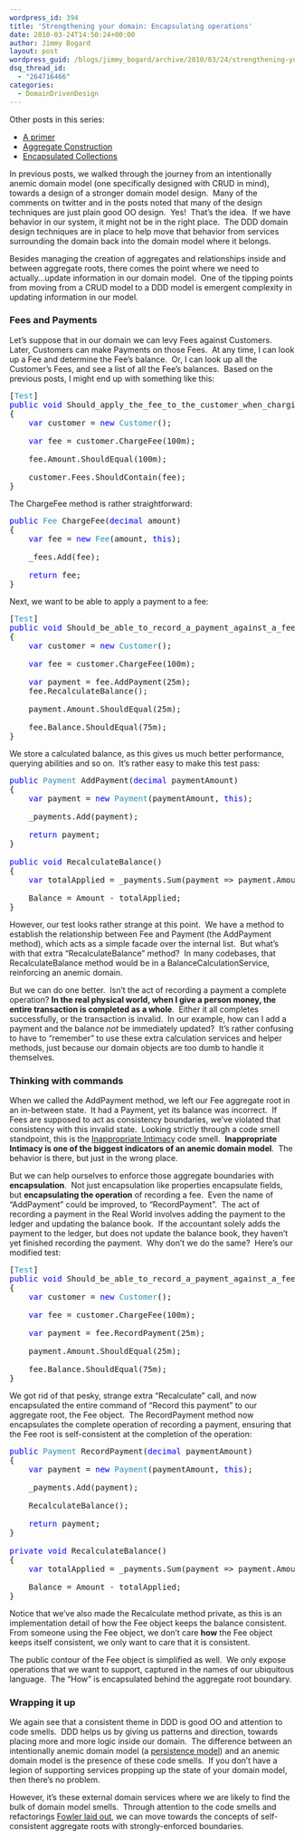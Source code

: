 ```yaml
---
wordpress_id: 394
title: 'Strengthening your domain: Encapsulating operations'
date: 2010-03-24T14:50:24+00:00
author: Jimmy Bogard
layout: post
wordpress_guid: /blogs/jimmy_bogard/archive/2010/03/24/strengthening-your-domain-encapsulating-operations.aspx
dsq_thread_id:
  - "264716466"
categories:
  - DomainDrivenDesign
---
```

Other posts in this series:

  * [A primer](http://www.lostechies.com/blogs/jimmy_bogard/archive/2010/02/03/strengthening-your-domain-a-primer.aspx)
  * [Aggregate Construction](http://www.lostechies.com/blogs/jimmy_bogard/archive/2010/02/23/strengthening-your-domain-aggregate-construction.aspx)
  * [Encapsulated Collections](http://www.lostechies.com/blogs/jimmy_bogard/archive/2010/03/10/strengthening-your-domain-encapsulated-collections.aspx)

In previous posts, we walked through the journey from an intentionally anemic domain model (one specifically designed with CRUD in mind), towards a design of a stronger domain model design.&#160; Many of the comments on twitter and in the posts noted that many of the design techniques are just plain good OO design.&#160; Yes!&#160; That’s the idea.&#160; If we have behavior in our system, it might not be in the right place.&#160; The DDD domain design techniques are in place to help move that behavior from services surrounding the domain back into the domain model where it belongs.

Besides managing the creation of aggregates and relationships inside and between aggregate roots, there comes the point where we need to actually…update information in our domain model.&#160; One of the tipping points from moving from a CRUD model to a DDD model is emergent complexity in updating information in our model.

### Fees and Payments

Let’s suppose that in our domain we can levy Fees against Customers.&#160; Later, Customers can make Payments on those Fees.&#160; At any time, I can look up a Fee and determine the Fee’s balance.&#160; Or, I can look up all the Customer’s Fees, and see a list of all the Fee’s balances.&#160; Based on the previous posts, I might end up with something like this:

<pre>[<span style="color: #2b91af">Test</span>]
<span style="color: blue">public void </span>Should_apply_the_fee_to_the_customer_when_charging_a_customer_a_fee()
{
    <span style="color: blue">var </span>customer = <span style="color: blue">new </span><span style="color: #2b91af">Customer</span>();
    
    <span style="color: blue">var </span>fee = customer.ChargeFee(100m);

    fee.Amount.ShouldEqual(100m);

    customer.Fees.ShouldContain(fee);
}</pre>

[](http://11011.net/software/vspaste)

The ChargeFee method is rather straightforward:

<pre><span style="color: blue">public </span><span style="color: #2b91af">Fee </span>ChargeFee(<span style="color: blue">decimal </span>amount)
{
    <span style="color: blue">var </span>fee = <span style="color: blue">new </span><span style="color: #2b91af">Fee</span>(amount, <span style="color: blue">this</span>);

    _fees.Add(fee);

    <span style="color: blue">return </span>fee;
}</pre>

[](http://11011.net/software/vspaste)

Next, we want to be able to apply a payment to a fee:

<pre>[<span style="color: #2b91af">Test</span>]
<span style="color: blue">public void </span>Should_be_able_to_record_a_payment_against_a_fee()
{
    <span style="color: blue">var </span>customer = <span style="color: blue">new </span><span style="color: #2b91af">Customer</span>();

    <span style="color: blue">var </span>fee = customer.ChargeFee(100m);

    <span style="color: blue">var </span>payment = fee.AddPayment(25m);
    fee.RecalculateBalance();

    payment.Amount.ShouldEqual(25m);

    fee.Balance.ShouldEqual(75m);
}</pre>

[](http://11011.net/software/vspaste)

We store a calculated balance, as this gives us much better performance, querying abilities and so on.&#160; It’s rather easy to make this test pass:

<pre><span style="color: blue">public </span><span style="color: #2b91af">Payment </span>AddPayment(<span style="color: blue">decimal </span>paymentAmount)
{
    <span style="color: blue">var </span>payment = <span style="color: blue">new </span><span style="color: #2b91af">Payment</span>(paymentAmount, <span style="color: blue">this</span>);

    _payments.Add(payment);

    <span style="color: blue">return </span>payment;
}

<span style="color: blue">public void </span>RecalculateBalance()
{
    <span style="color: blue">var </span>totalApplied = _payments.Sum(payment =&gt; payment.Amount);
    
    Balance = Amount - totalApplied;
}</pre>

[](http://11011.net/software/vspaste)

However, our test looks rather strange at this point.&#160; We have a method to establish the relationship between Fee and Payment (the AddPayment method), which acts as a simple facade over the internal list.&#160; But what’s with that extra “RecalculateBalance” method?&#160; In many codebases, that RecalculateBalance method would be in a BalanceCalculationService, reinforcing an anemic domain.

But we can do one better.&#160; Isn’t the act of recording a payment a complete operation?  **In the real physical world, when I give a person money, the entire transaction is completed as a whole**.&#160; Either it all completes successfully, or the transaction is invalid.&#160; In our example, how can I add a payment and the balance _not_ be immediately updated?&#160; It’s rather confusing to have to “remember” to use these extra calculation services and helper methods, just because our domain objects are too dumb to handle it themselves.

### Thinking with commands

When we called the AddPayment method, we left our Fee aggregate root in an in-between state.&#160; It had a Payment, yet its balance was incorrect.&#160; If Fees are supposed to act as consistency boundaries, we’ve violated that consistency with this invalid state.&#160; Looking strictly through a code smell standpoint, this is the [Inappropriate Intimacy](http://c2.com/cgi/wiki?InappropriateIntimacy) code smell.&#160; **Inappropriate Intimacy is one of the biggest indicators of an anemic domain model**.&#160; The behavior is there, but just in the wrong place.

But we can help ourselves to enforce those aggregate boundaries with **encapsulation**.&#160; Not just encapsulation like properties encapsulate fields, but **encapsulating the operation** of recording a fee.&#160; Even the name of “AddPayment” could be improved, to “RecordPayment”.&#160; The act of recording a payment in the Real World involves adding the payment to the ledger and updating the balance book.&#160; If the accountant solely adds the payment to the ledger, but does not update the balance book, they haven’t yet finished recording the payment.&#160; Why don’t we do the same?&#160; Here’s our modified test:

<pre>[<span style="color: #2b91af">Test</span>]
<span style="color: blue">public void </span>Should_be_able_to_record_a_payment_against_a_fee()
{
    <span style="color: blue">var </span>customer = <span style="color: blue">new </span><span style="color: #2b91af">Customer</span>();

    <span style="color: blue">var </span>fee = customer.ChargeFee(100m);

    <span style="color: blue">var </span>payment = fee.RecordPayment(25m);

    payment.Amount.ShouldEqual(25m);

    fee.Balance.ShouldEqual(75m);
}</pre>

[](http://11011.net/software/vspaste)

We got rid of that pesky, strange extra “Recalculate” call, and now encapsulated the entire command of “Record this payment” to our aggregate root, the Fee object.&#160; The RecordPayment method now encapsulates the complete operation of recording a payment, ensuring that the Fee root is self-consistent at the completion of the operation:

<pre><span style="color: blue">public </span><span style="color: #2b91af">Payment </span>RecordPayment(<span style="color: blue">decimal </span>paymentAmount)
{
    <span style="color: blue">var </span>payment = <span style="color: blue">new </span><span style="color: #2b91af">Payment</span>(paymentAmount, <span style="color: blue">this</span>);

    _payments.Add(payment);

    RecalculateBalance();

    <span style="color: blue">return </span>payment;
}

<span style="color: blue">private void </span>RecalculateBalance()
{
    <span style="color: blue">var </span>totalApplied = _payments.Sum(payment =&gt; payment.Amount);
    
    Balance = Amount - totalApplied;
}</pre>

[](http://11011.net/software/vspaste)

Notice that we’ve also made the Recalculate method private, as this is an implementation detail of how the Fee object keeps the balance consistent.&#160; From someone using the Fee object, we don’t care **how** the Fee object keeps itself consistent, we only want to care that it is consistent.

The public contour of the Fee object is simplified as well.&#160; We only expose operations that we want to support, captured in the names of our ubiquitous language.&#160; The “How” is encapsulated behind the aggregate root boundary.

### Wrapping it up

We again see that a consistent theme in DDD is good OO and attention to code smells.&#160; DDD helps us by giving us patterns and direction, towards placing more and more logic inside our domain.&#160; The difference between an intentionally anemic domain model (a [persistence model](http://www.lostechies.com/blogs/jimmy_bogard/archive/2009/12/03/persistence-model-and-domain-anemia.aspx)) and an anemic domain model is the presence of these code smells.&#160; If you don’t have a legion of supporting services propping up the state of your domain model, then there’s no problem.

However, it’s these external domain services where we are likely to find the bulk of domain model smells.&#160; Through attention to the code smells and refactorings [Fowler laid out](http://www.amazon.com/exec/obidos/ASIN/0201485672), we can move towards the concepts of self-consistent aggregate roots with strongly-enforced boundaries.